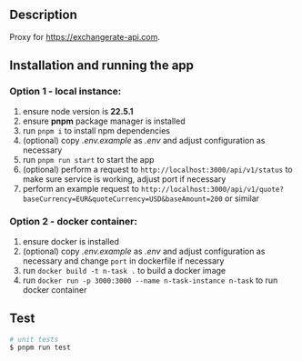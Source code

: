 ## Description

Proxy for https://exchangerate-api.com.

## Installation and running the app

### Option 1 - local instance:

1. ensure node version is **22.5.1**
2. ensure **pnpm** package manager is installed
3. run ```pnpm i``` to install npm dependencies
4. (optional) copy _.env.example_ as _.env_ and adjust configuration as necessary
5. run ```pnpm run start``` to start the app
6. (optional) perform a request to ```http://localhost:3000/api/v1/status``` to make sure service is working, adjust port if necessary
7. perform an example request to ```http://localhost:3000/api/v1/quote?baseCurrency=EUR&quoteCurrency=USD&baseAmount=200``` or similar


### Option 2 - docker container:

1. ensure docker is installed
2. (optional) copy _.env.example_ as _.env_ and adjust configuration as necessary and change ```port``` in dockerfile if necessary
3. run ```docker build -t n-task .``` to build a docker image
4. run ```docker run -p 3000:3000 --name n-task-instance n-task``` to run docker container

## Test

```bash
# unit tests
$ pnpm run test
```

